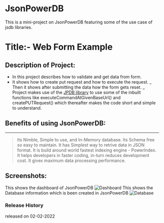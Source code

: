 # JsonPowerDB
This is a mini-project on JsonPowerDB featuring some of the use case of jsdb libraries.

# Title:- Web Form Example

## Description of Project:
* In this project describes how to validate and get data from form.
* It shows how to create put request and how to execute the request. 
_ Then it shows after submitting the data how the form gets reset.
_ Project makes use of the [JPDB library](https://login2explore.com/jpdb/resources/js/0.0.3/jpdb-commons.js) to use some of the inbuilt functions like executeCommandAtGivenBaseUrl() and createPUTRequest() which thereafter makes the code short and simple to understand.

## Benefits of using JsonPowerDB:
***
> Its Nimble, Simple to use, and In-Memory database.
> Its Schema free so easy to maintain.
It has Simplest way to retrive data in JSON format.
It is build around world fastest indexing engine - PowerIndex.
It helps developers in faster coding, in-turn reduces development cost.
It givex maximum data processing performance.

## Screenshots:
This shows the dashboard of JsonPowerDB 
![Dashboard](https://user-images.githubusercontent.com/87656778/152156204-f68defcb-fca7-4847-b4a0-574276b9df57.png)
This shows the Database information which is been created in JsonPowerDB
![Database](https://user-images.githubusercontent.com/87656778/152156215-9d1d7408-69ec-4712-94c2-539dd1b77647.png)


### Release History
released on 02-02-2022 
